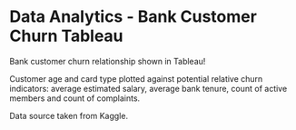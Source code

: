 # Data Analytics - Bank Customer Churn Tableau

Bank customer churn relationship shown in Tableau!

Customer age and card type plotted against potential relative churn indicators: average estimated salary, average bank tenure, count of active members and count of complaints.  

Data source taken from Kaggle. 
